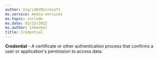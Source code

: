 ```yaml
---
author: IngridAtMicrosoft
ms.service: media-services
ms.topic: include
ms.date: 03/23/2022
ms.author: inhenkel
title: Credential
---
```


**Credential** - A certificate or other authentication process that confirms a user or application's permission to access data.
